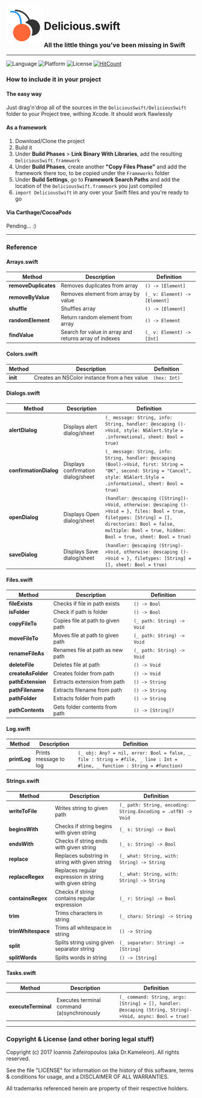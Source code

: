 <!--<span style='font-size:30px;'><img src='logo.png' width='50'/> <h4>Delicious</h4></span>-->
<img align="left" width="100" src="logo.png">

<h1>Delicious.swift</h1>

### All the little things you've been missing in Swift   

----- 

![Language](https://img.shields.io/badge/Language-Swift-orange.svg?style=flat-square) ![Platform](https://img.shields.io/badge/Platform-iOS%20%2F%20macOS-lightgrey.svg?style=flat-square) ![License](https://img.shields.io/badge/License-MIT-blue.svg?style=flat-square) [![HitCount](http://hits.dwyl.io/drkameleon/delicious.svg)](http://hits.dwyl.io/drkameleon/delicious)

### How to include it in your project

#### The easy way

Just drag'n'drop all of the sources in the `DeliciousSwift/DeliciousSwift` folder to your Project tree, withing Xcode. It should work flawlessly

#### As a framework

1. Download/Clone the project
2. Build it
3. Under **Build Phases** > **Link Binary With Libraries**, add the resulting `DeliciousSwift.framework` 
4. Under **Build Phases**, create another **"Copy Files Phase"** and add the framework there too, to be copied under the `Frameworks` folder
5. Under **Build Settings**, go to **Framework Search Paths** and add the location of the `DeliciousSwift.framework` you just compiled
6. `import DeliciousSwift` in any over your Swift files and you're ready to go

#### Via Carthage/CocoaPods

Pending... :)

-----

### Reference

#### Arrays.swift
Method | Description | Definition
-------|-------------|------------
**removeDuplicates**|Removes duplicates from array|`() -> [Element]`
**removeByValue**|Removes element from array by value|`(_ v: Element) -> [Element]`
**shuffle**|Shuffles array|`() -> [Element]`
**randomElement**|Return random element from array|`() -> Element`
**findValue**|Search for value in array and returns array of indexes|`(_ v: Element) -> [Int]`

#### Colors.swift
Method | Description | Definition
-------|-------------|------------
**init**|Creates an NSColor instance from a hex value|`(hex: Int)`

#### Dialogs.swift
Method | Description | Definition
-------|-------------|------------
**alertDialog**|Displays alert dialog/sheet|`(_ message: String, info: String, handler: @escaping ()->Void, style: NSAlert.Style = .informational, sheet: Bool = true)`
**confirmationDialog**|Displays confirmation dialog/sheet|`(_ message: String, info: String, handler: @escaping (Bool)->Void, first: String = "OK", second: String = "Cancel", style: NSAlert.Style = .informational, sheet: Bool = true)`
**openDialog**|Displays Open dialog/sheet|`(handler: @escaping ([String])->Void, otherwise: @escaping ()->Void = }, files: Bool = true, filetypes: [String] = [], directories: Bool = false, multiple: Bool = true, hidden: Bool = true, sheet: Bool = true)`
**saveDialog**|Displays Save dialog/sheet|`(handler: @escaping (String)->Void, otherwise: @escaping ()->Void = }, filetypes: [String] = [], sheet: Bool = true)`

#### Files.swift
Method | Description | Definition
-------|-------------|------------
**fileExists**|Checks if file in path exists|`() -> Bool`
**isFolder**|Check if path is folder|`() -> Bool`
**copyFileTo**|Copies file at path to given path|`(_ path: String) -> Void`
**moveFileTo**|Moves file at path to given path|`(_ path: String) -> Void`
**renameFileAs**|Renames file at path as new path|`(_ path: String) -> Void`
**deleteFile**|Deletes file at path|`() -> Void`
**createAsFolder**|Creates folder from path|`() -> Void`
**pathExtension**|Extracts extension from path|`() -> String`
**pathFilename**|Extracts filename from path|`() -> String`
**pathFolder**|Extracts folder from path|`() -> String`
**pathContents**|Gets folder contents from path|`() -> [String]?`

#### Log.swift
Method | Description | Definition
-------|-------------|------------
**printLog**|Prints message to log|`(_ obj: Any? = nil, error: Bool = false, _ file : String = #file, _ line : Int = #line, _ function : String = #function)`

#### Strings.swift
Method | Description | Definition
-------|-------------|------------
**writeToFile**|Writes string to given path|`(_ path: String, encoding: String.Encoding = .utf8) -> Void`
**beginsWith**|Checks if string begins with given string|`(_ s: String) -> Bool`
**endsWith**|Checks if string ends with given string|`(_ s: String) -> Bool`
**replace**|Replaces substring in string with given string|`(_ what: String, with: String) -> String`
**replaceRegex**|Replaces regular expression in string with given string|`(_ what: String, with: String) -> String`
**containsRegex**|Checks if string contains regular expression|`(_ r: String) -> Bool`
**trim**|Trims characters in string|`(_ chars: String) -> String`
**trimWhitespace**|Trims all whitespace in string|`() -> String`
**split**|Splits string using given separator string|`(_ separator: String) -> [String]`
**splitWords**|Splits words in string|`() -> [String]`

#### Tasks.swift
Method | Description | Definition
-------|-------------|------------
**executeTerminal**|Executes terminal command (a)synchronously|`(_ command: String, args: [String] = [], handler: @escaping (String, String)->Void, async: Bool = true)`

-----

### Copyright & License (and other boring legal stuff)

Copyright (c) 2017 Ioannis Zafeiropoulos (aka Dr.Kameleon). All rights reserved.

See the file "LICENSE" for information on the history of this software, terms & conditions for usage, and a DISCLAIMER OF ALL WARRANTIES.

All trademarks referenced herein are property of their respective holders.

